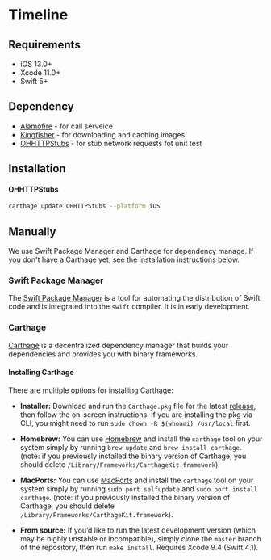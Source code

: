 # Timeline

## Requirements
 - iOS 13.0+
 - Xcode 11.0+
 - Swift 5+
 
## Dependency
 - [Alamofire](https://github.com/Alamofire/Alamofire) -  for call serveice
 - [Kingfisher](https://github.com/onevcat/Kingfisher) - for downloading and caching images
 - [OHHTTPStubs](https://github.com/AliSoftware/OHHTTPStubs) - for stub network requests fot unit test

## Installation

#### OHHTTPStubs
```sh
carthage update OHHTTPStubs --platform iOS
```

## Manually

We use Swift Package Manager and Carthage for dependency manage. If you don't have a Carthage yet, see the installation instructions below.

### Swift Package Manager

The [Swift Package Manager](https://swift.org/package-manager/) is a tool for automating the distribution of Swift code and is integrated into the `swift` compiler. It is in early development.

### Carthage

[Carthage](https://github.com/Carthage/Carthage) is a decentralized dependency manager that builds your dependencies and provides you with binary frameworks.

#### Installing Carthage
There are multiple options for installing Carthage:
* **Installer:** Download and run the `Carthage.pkg` file for the latest [release](https://github.com/Carthage/Carthage/releases), then follow the on-screen instructions. If you are installing the pkg via CLI, you might need to run `sudo chown -R $(whoami) /usr/local` first.

* **Homebrew:** You can use [Homebrew](http://brew.sh) and install the `carthage` tool on your system simply by running `brew update` and `brew install carthage`. (note: if you previously installed the binary version of Carthage, you should delete `/Library/Frameworks/CarthageKit.framework`).

* **MacPorts:** You can use [MacPorts](https://www.macports.org/) and install the `carthage` tool on your system simply by running `sudo port selfupdate` and `sudo port install carthage`. (note: if you previously installed the binary version of Carthage, you should delete `/Library/Frameworks/CarthageKit.framework`).

* **From source:** If you’d like to run the latest development version (which may be highly unstable or incompatible), simply clone the `master` branch of the repository, then run `make install`. Requires Xcode 9.4 (Swift 4.1).


